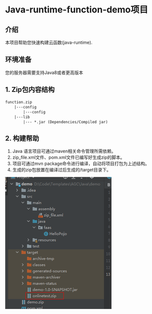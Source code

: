 # Java-runtime-function-demo项目

## 介绍
本项目帮助您快速构建云函数(java-runtime).

## 环境准备
您的服务器需要支持Java8或者更高版本

## 1. Zip包内容结构
    function.zip
        |---config
            |---config
        |---lib
            |--- *.jar (Dependencies/Compiled jar)

## 2. 构建帮助
1. Java 语言项目可通过maven相关命令管理所需依赖。
2. zip_file.xml文件、pom.xml文件已编写好生成zip的脚本。
3. 项目可通过mvn package命令进行编译，自动将项目打包为上述结构。
4. 生成的zip包放置在编译过后生成的/target目录下。

![img.png](png/img.png)